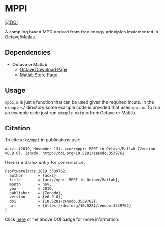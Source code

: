 # MPPI

[![DOI](https://zenodo.org/badge/221364696.svg)](https://zenodo.org/badge/latestdoi/221364696)

A sampling based MPC derived from free energy principles implemented in
Octave/Matlab.

## Dependencies
- Octave or Matlab
  - [Octave Download Page](https://www.gnu.org/software/octave/download.html)
  - [Matlab Store Page](https://www.mathworks.com/store?s_tid=gn_store)

## Usage
`mppi.m` is just a function that can be used given the required inputs. In the
`examples/` directory some example code is provided that uses `mppi.m`. To run
an example code just run `example_main.m` from Octave or Matlab.

## Citation
To cite `acxz/mppi` in publications use:

```
acxz. (2019, November 13). acxz/mppi: MPPI in Octave/Matlab (Version v0.9.0). Zenodo. http://doi.org/10.5281/zenodo.3539762
```

Here is a BibTex entry for convenience:

```
@software{acxz_2019_3539762,
  author       = {acxz},
  title        = {acxz/mppi: MPPI in Octave/Matlab},
  month        = nov,
  year         = 2019,
  publisher    = {Zenodo},
  version      = {v0.9.0},
  doi          = {10.5281/zenodo.3539762},
  url          = {https://doi.org/10.5281/zenodo.3539762}
}
```

Click [here](https://zenodo.org/record/3539762) or the above DOI badge for more information.

